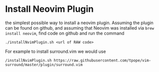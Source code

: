 # Install Neovim Plugin

the simplest possible way to install a neovim plugin. Assuming the plugin can be found on github, and assuming that Neovim was installed via `brew install neovim`, find code on github and run the command

```
./installNvimPlugin.sh <url of RAW code>

```

For example to install surround.vim we would use

```
/installNvimPlugin.sh https://raw.githubusercontent.com/tpope/vim-surround/master/plugin/surround.vim

```


